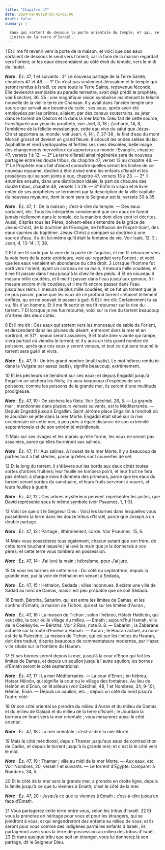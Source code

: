 ```yaml
---
title: "Chapitre 47"
date: 2024-09-06T20:00:42+02:00
draft: false
summary: |
  
  Eaux qui sortent de dessous la porte orientale du temple, et qui, se grossissant à mesure qu’elles avancent, vont se rendre dans la mer Morte dont elles assainissent les eaux.
  Limites de la terre d’Israël.
---
```



1 Et il me fit revenir vers la porte de la maison; et voici que des eaux sortaient de dessous le seuil vers l'orient; car la face de la maison regardait vers l'orient; or les eaux descendaient au côté droit du temple, vers le midi de l'autel.

***Note*** :  Éz. 47, 1 et suivants : 3° Le nouveau partage de la Terre Sainte, chapitres 47 et 48. ― 1° Ce n’est pas seulement Jérusalem et le temple qui seront rendus à Israël, ce sera toute la Terre Sainte, redevenue féconde. Elle deviendra semblable au paradis terrestre, avait déjà prédit le prophète, voir Ezéchiel, 36, 35 ; une magnifique vision symbolise maintenant la félicité nouvelle de la vieille terre de Chanaan. Il y avait dans l’ancien temple une source qui servait aux besoins du culte ; ses eaux, après avoir été employées par les prêtres, allaient, par des canaux souterrains, se jeter dans le torrent de Cédron et là dans la mer Morte. Dieu fait de cette source, transfigurée aux yeux du prophète, voir Joël, 3, 18 ; Zacharie, 14, 8, l’emblème de la félicite messianique, cette eau vive du salut que Jésus-Christ apportera au monde, voir Jean, 4, 14 ; 7, 37-38 ; le filet d’eau du mont Moriah grossit et devient un grand fleuve, il adoucit les ondes salées du lac Asphaltite et rend verdoyantes et fertiles ses
rives désolées, belle image des changements merveilleux qu’apportera au monde l’Evangile, chapitre 47, versets 1 à 12. ― 2° La terre d’Israël ainsi régénérée sera de nouveau partagée entre les douze tribus, du chapitre 47, verset 13 au chapitre 48. ― 1° Le Prophète nous fait d’abord connaître quelles seront les limites de ce nouveau royaume, destiné à être divisé entre les enfants d’Israël et les prosélytes qui se sont joints à eux, chapitre 47, versets 13 à 23. ― 2° Il énumère ensuite, dans une distribution idéale, la part de chacune des douze tribus, chapitre 48, versets 1 à 29. ― 3° Enfin la vision et le livre entier de ses prophéties se terminent par la description de la ville capitale du nouveau royaume, dont le nom sera le Seigneur est là, versets 30 à 35.

***Note*** :  Éz. 47, 1 : De la maison ; c’est-à-dire du temple. ― Des eaux sortaient, etc. Tous les interprètes conviennent que ces eaux ne furent jamais réellement dans le temple, de la manière dont elles sont ici décrites. Aussi, d’après tous les Pères, doivent-elles s’entendre de la grâce de Jésus-Christ, de la doctrine de l’Evangile, de l’effusion de l’Esprit-Saint, des eaux sacrées du baptême. Jésus-Christ a comparé sa doctrine à une source d’eau. Il a dit lui-même qu’il était la fontaine de vie. Voir Isaïe, 12, 3 ; Jean, 4, 13-14 ; 7, 38.

2 Et il me fit sortir par la voie de la porte de l'aquilon, et me fit retourner vers la voie hors de la porte extérieure, voie qui regardait vers l'orient ; et voici que les eaux venaient en abondance du côté droit. 3 Lorsque l'homme fut sorti vers l'orient, ayant un cordeau en sa main, il mesura mille coudées, et il me fit passer dans l'eau jusqu'à la cheville des pieds. 4 Et de nouveau il mesura mille coudées, et il me fit passer dans l'eau jusqu'aux genoux. 5 Il mesura encore mille coudées, et il me fit encore passer dans l'eau jusqu'aux reins. Il mesura de plus mille coudées, et ce fut un torrent que je ne pus passer, parce que les eaux de ce profond torrent s'étaient tellement enflées, qu on ne pouvait le passer à gué. 6 Et il me dit: Certainement tu as vu, fils d'un homme. Et il me fit sortir et me fit retourner sur la rive du torrent. 7 Et lorsque je me fus retourné, voici sur la rive du torrent beaucoup d'arbres des deux côtés.


8 Et il me dit : Ces eaux qui sortent vers les monceaux de sable de l'orient, et descendent dans les plaines du désert, entreront dans la mer et en sortiront, et S(? . seaux seront assainies, 9 Et toute âme vivante qui rampe, vivra partout où viendra le torrent; et il y aura un très grand nombre de poissons, après que ces eaux y seront venues, et tout ce qui aura touché le torrent sera guéri et vivra.

***Note*** :  Éz. 47, 9 : Un très grand nombre (multi satis). Le mot hébreu rendu ici dans la Vulgate par assez (satis), signifie beaucoup, extrêmement.

10 Et les pêcheurs se tiendront sur ces eaux; et depuis Engaddi jusqu'à Engallim on séchera les filets; il y aura beaucoup d'espèces de ses poissons; comme les poissons de la grande mer, ils seront d'une multitude prodigieuse.

***Note*** :  Éz. 47, 10 : On sèchera les filets. Voir Ezéchiel, 26, 5. ― La grande mer ; mentionnée dans plusieurs versets suivants, est la Méditerranée. ― Depuis Engaddi jusqu’à Engallim. Saint Jérôme place Engallim à l’endroit où le Jourdain se jette dans la mer Morte. Engaddi était situé sur la rive occidentale de cette mer, à peu près à égale distance de son extrémité septentrionale et de son extrémité méridionale.

11 Mais sur ses rivages et les marais qu'elle forme, les eaux ne seront pas assainies, parce qu'elles fourniront aux salines.

***Note*** :  Éz. 47, 11 : Aux salines. A l’ouest de la mer Morte, il y a beaucoup de parties tout à fait stériles, parce qu’elles sont couvertes de sel.

12 Et le long du torrent, il s'élèvera sur les bords aux deux côtés toutes sortes d'arbres fruitiers; leur feuille ne tombera point, et leur fruit ne fera pas défaut; à chaque mois il donnera des primeurs, parce que les eaux du torrent seront sorties du sanctuaire, et leurs fruits serviront à nourrir, et leurs feuilles à guérir.

***Note*** :  Éz. 47, 12 : Ces arbres mystérieux peuvent représenter les justes, que David représente sous le même symbole (voir Psaumes, 1, 1-3).


13 Voici ce que dit le Seigneur Dieu : Voici les bornes dans lesquelles vous posséderez la terre dans les douze tribus d'Israël, parce que Joseph a un double partage.

***Note*** :  Éz. 47, 13 : Partage ; littéralement, corde. Voir Psaumes, 15, 6.

14 Mais vous posséderez tous également, chacun autant que son frère, de cette terre touchant laquelle j'ai levé la main que je la donnerais à vos pères; et cette terre vous tombera en possession.

***Note*** :  Éz. 47, 14 : J’ai levé la main ; hébraïsme, pour J’ai juré.


15 Or voici les bornes de cette terre : Du côté du septentrion, depuis la grande mer, par la voie de Héthalon en venant à Sédada,

***Note*** :  Éz. 47, 15 : Héthalon, Sédada ; villes inconnues. Il existe une ville de Sadad au nord de Damas, mais il est peu probable que ce soit Sédada.

16 Emath, Bérotha, Sabarim, qui est entre les limites de Damas, et les confins d'Emath; la maison de Tichon, qui est sur les limites d'Auran ;

***Note*** :  Éz. 47, 16 : La maison de Tichon ; selon l’hébreu, Hâtsêr Hattîcôn, qui veut dire, la cour ou le village du milieu. ― Emath ; aujourd’hui Hamah, ville de la Coelésyrie. ― Bérotha. Voir 2 Rois, note 8. 8. ― Sabarim ; la Zaberane actuelle sur la route d’Emèse à Hamah. ― Auran ; le Hauran actuel, au nord-est de la Palestine. La maison de Tichon, qui est sur les limites du Hauran, doit être traduit, d’après beaucoup de commentateurs modernes, par Hazer, ville située sur la frontière du Hauran.

17 Et ses bornes seront depuis la mer, jusqu'à la cour d'Enon qui fait les limites de Damas, et depuis un aquilon jusqu'à l'autre aquilon; les bornes d'Emath seront le côté septentrional.

***Note*** :  Éz. 47, 17 : La mer Méditerranée. ― La cour d’Enon ; en hébreu, Hatsar Hêinôn, qui signifie la cour ou le village des fontaines. Au lieu de Heînôn et d’Enon, on lit ailleurs (voir Ezéchiel, 48, 1 et Nombres, 34, 9-10), Hêinan, Enan. ― Depuis un aquilon, etc. ; depuis un côté du nord jusqu’à l’autre côté.

18 Or son côté oriental se prendra du milieu d'Auran et du milieu de Damas, et du milieu de Galaad et du milieu de la terre d'Israël ; le Jourdain la bornera en tirant vers la mer orientale ; vous mesurerez aussi le côté oriental.

***Note*** :  Éz. 47, 18 : La mer orientale ; c’est-à-dire la mer Morte.

19 Mais le côté méridional, depuis Thamar jusqu'aux eaux de contradiction de Cadès, et depuis le torrent jusqu'à la grande mer; et c'est là le côté vers le midi.

***Note*** :  Éz. 47, 19 : Thamar ; ville au midi de la mer Morte. ― Aux eaux, etc. Voir Nombres, 20, verset 1 et suivants. ― Le torrent d’Egypte. Comparer à Nombres, 34, 5.

20 Et le côté de la mer sera la grande mer, à prendre en droite ligne, depuis la limite jusqu'à ce que tu viennes à Emath; c'est le côté de la mer.

***Note*** :  Éz. 47, 20 : Jusqu’à ce que tu viennes à Emath ; c’est-à-dire jusqu’en face d’Emath.


21 Vous partagerez cette terre entre vous, selon les tribus d'Israël. 22 Et vous la prendrez en héritage pour vous et pour les étrangers, qui se joindront à vous, et qui engendreront des enfants au milieu de vous; et ils seront pour vous comme des indigènes parmi les enfants d'Israël ; ils partageront avec vous la terre de possession au milieu des tribus d'Israël. 23 Et dans quelque tribu que soit un étranger, vous lui donnerez là son partage, dit le Seigneur Dieu.

